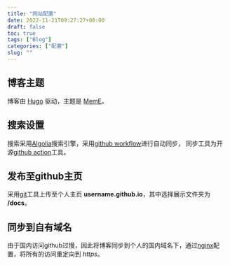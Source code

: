 ```yaml
---
title: "网站配置"
date: 2022-11-21T09:27:27+08:00
draft: false
toc: true
tags: ["Blog"] 
categories: ["配置"] 
slug: ""
---
```


## 博客主题
博客由 [Hugo](https://gohugo.io/) 驱动，主题是 [MemE](https://github.com/reuixiy/hugo-theme-meme)。
## 搜索设置
搜索采用[Algolia](https://www.algolia.com/)搜索引擎，采用[github workflow](https://docs.github.com/en/actions/using-workflows)进行自动同步，
同步工具为开源[github action](https://github.com/iChochy/Algolia-Upload-Records)工具。
## 发布至github主页
采用[git](https://git-scm.com/)工具上传至个人主页 **username.github.io**，其中选择展示文件夹为 **/docs**。
## 同步到自有域名
由于国内访问github过慢，因此将博客同步到个人的国内域名下，通过[nginx](https://nginx.org/)配置，将所有的访问重定向到 *https*。